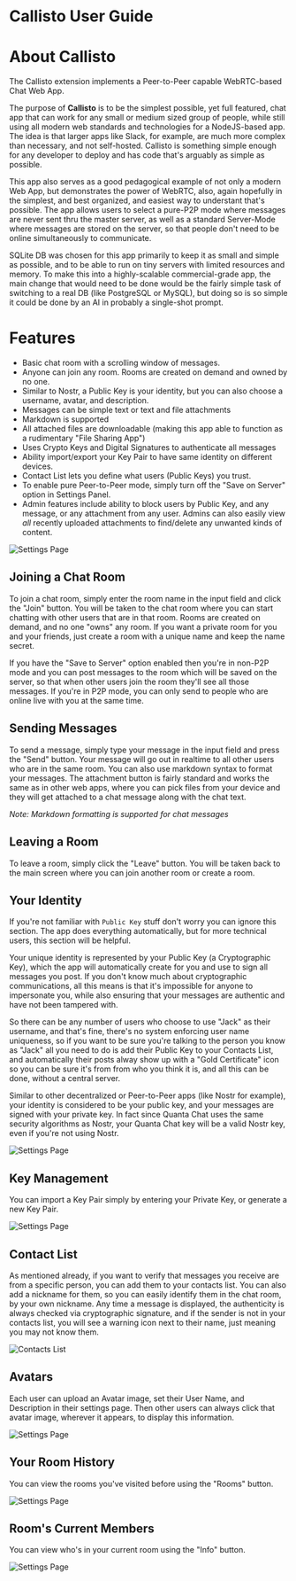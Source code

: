 # Callisto User Guide

# About Callisto

The Callisto extension implements a Peer-to-Peer capable WebRTC-based Chat Web App.

The purpose of **Callisto** is to be the simplest possible, yet full featured, chat app that can work for any small or medium sized group of people, while still using all modern web standards and technologies for a NodeJS-based app. The idea is that larger apps like Slack, for example, are much more complex than necessary, and not self-hosted. Callisto is something simple enough for any developer to deploy and has code that's arguably as simple as possible.

This app also serves as a good pedagogical example of not only a modern Web App, but demonstrates the power of WebRTC, also, again hopefully in the simplest, and best organized, and easiest way to understant that's possible. The app allows users to select a pure-P2P mode where messages are never sent thru the master server, as well as a standard Server-Mode where messages are stored on the server, so that people don't need to be online simultaneously to communicate.

SQLite DB was chosen for this app primarily to keep it as small and simple as possible, and to be able to run on tiny servers with limited resources and memory. To make this into a highly-scalable commercial-grade app, the main change that would need to be done would be the fairly simple task of switching to a real DB (like PostgreSQL or MySQL), but doing so is so simple it could be done by an AI in probably a single-shot prompt.

# Features

* Basic chat room with a scrolling window of messages.
* Anyone can join any room. Rooms are created on demand and owned by no one.
* Similar to Nostr, a Public Key is your identity, but you can also choose a username, avatar, and description.
* Messages can be simple text or text and file attachments
* Markdown is supported
* All attached files are downloadable (making this app able to function as a rudimentary "File Sharing App")
* Uses Crypto Keys and Digital Signatures to authenticate all messages
* Ability import/export your Key Pair to have same identity on different devices.
* Contact List lets you define what users (Public Keys) you trust.
* To enable pure Peer-to-Peer mode, simply turn off the "Save on Server" option in Settings Panel. 
* Admin features include ability to block users by Public Key, and any message, or any attachment from any user. Admins can also easily view *all* recently uploaded attachments to find/delete any unwanted kinds of content.

![Settings Page](img/chat-window.png)

## Joining a Chat Room

To join a chat room, simply enter the room name in the input field and click the "Join" button. You will be taken to the chat room where you can start chatting with other users that are in that room. Rooms are created on demand, and no one "owns" any room. If you want a private room for you and your friends, just create a room with a unique name and keep the name secret.

If you have the "Save to Server" option enabled then you're in non-P2P mode and you can post messages to the room which will be saved on the server, so that when other users join the room they'll see all those messages. If you're in P2P mode, you can only send to people who are online live with you at the same time. 

## Sending Messages

To send a message, simply type your message in the input field and press the "Send" button. Your message will go out in realtime to all other users who are in the same room. You can also use markdown syntax to format your messages. The attachment button is fairly standard and works the same as in other web apps, where you can pick files from your device and they will get attached to a chat message along with the chat text.

*Note: Markdown formatting is supported for chat messages*

## Leaving a Room

To leave a room, simply click the "Leave" button. You will be taken back to the main screen where you can join another room or create a room.

## Your Identity

If you're not familiar with `Public Key` stuff don't worry you can ignore this section. The app does everything automatically, but for more technical users, this section will be helpful.

Your unique identity is represented by your Public Key (a Cryptographic Key), which the app will automatically create for you and use to sign all messages you post. If you don't know much about cryptographic communications, all this means is that it's impossible for anyone to impersonate you, while also ensuring that your messages are authentic and have not been tampered with. 

So there can be any number of users who choose to use "Jack" as their username, and that's fine, there's no system enforcing user name uniqueness, so if you want to be sure you're talking to the person you know as "Jack" all you need to do is add their Public Key to your Contacts List, and automatically their posts alway show up with a "Gold Certificate" icon so you can be sure it's from from who you think it is, and all this can be done, without a central server.

Similar to other decentralized or Peer-to-Peer apps (like Nostr for example), your identity is considered to be your public key, and your messages are signed with your private key. In fact since Quanta Chat uses the same security algorithms as Nostr, your Quanta Chat key will be a valid Nostr key, even if you're not using Nostr. 

![Settings Page](img/about-you.png)

## Key Management

You can import a Key Pair simply by entering your Private Key, or generate a new Key Pair.

![Settings Page](img/identity-keys.png)

## Contact List

As mentioned already, if you want to verify that messages you receive are from a specific person, you can add them to your contacts list.  You can also add a nickname for them, so you can easily identify them in the chat room, by your own nickname. Any time a message is displayed, the authenticity is always checked via cryptographic signature, and if the sender is not in your contacts list, you will see a warning icon next to their name, just meaning you may not know them.

![Contacts List](img/contacts.png)

## Avatars

Each user can upload an Avatar image, set their User Name, and Description in their settings page. Then other users can always click that avatar image, wherever it appears, to display this information.

![Settings Page](img/user-profile.png)

## Your Room History 

You can view the rooms you've visited before using the "Rooms" button.

![Settings Page](img/rooms.png)

## Room's Current Members

You can view who's in your current room using the "Info" button.

![Settings Page](img/room-info.png)

